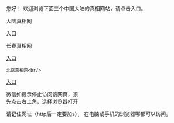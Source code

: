 
   您好！ 欢迎浏览下面三个中国大陆的真相网站，请点击入口。 <br/>






   大陆真相网<br/>

   <a id="dlLink" href="https://is.gd/RgWFwD" rel="nofollow">入口</a>

   长春真相网<br/>

   <a id="ccLink" href="https://is.gd/P54cPT" rel="nofollow">入口</a>


    北京真相网<br/>

   <a id="bjLink" href="https://is.gd/fMpYXu" rel="nofollow">入口</a>



   微信如提示停止访问该网页，须<br>
   先点击右上角，选择浏览器打开<br>

   请记住网址（http后一定要加s）， 在电脑或手机的浏览器哪都可以访问。
